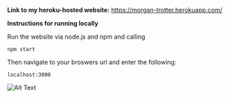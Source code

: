 **Link to my heroku-hosted website:** https://morgan-trotter.herokuapp.com/



**Instructions for running locally**

Run the website via node.js and npm and calling

    npm start
    
Then navigate to your broswers url and enter the following:

    localhost:3000

![Alt Text](https://media.giphy.com/media/vFKqnCdLPNOKc/giphy.gif)